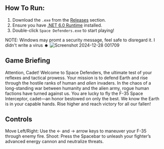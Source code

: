 ## How To Run:
1. Download the `.exe` from the [Releases](https://github.com/GitHubMat284/Space-Defenders/blob/main/bin/Debug/Space%20Defenders.exe) section.
2. Ensure you have [.NET 6.0 Runtime](https://dotnet.microsoft.com/en-us/download/dotnet/6.0) installed.
3. Double-click `Space Defenders.exe` to start playing!

NOTE: Windows may promt a security message, feel safe to disregard it. I didn't write a virus ☻
![Screenshot 2024-12-28 001709](https://github.com/user-attachments/assets/460f1359-667a-489e-8f38-89f6c8f657ea)

## Game Briefing
Attention, Cadet!
Welcome to Space Defenders, the ultimate test of your reflexes and tactical prowess. Your mission is to defend Earth and rise through the hostile ranks of human and *alien* invaders. In the chaos of a long-standing war between humanity and the alien army, rogue human factions have turned against us. You are lucky to fly the F-35 Space Interceptor, cadet—an honor bestowed on only the best. We know the Earth is in your capable hands. Rise higher and reach victory for all our fallen!

## Controls
Move Left/Right: Use the ← and → arrow keys to maneuver your F-35 through enemy fire.
Shoot: Press the Spacebar to unleash your fighter’s advanced energy cannon and neutralize threats.
